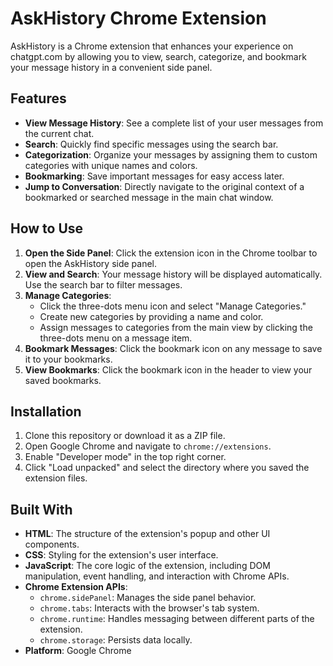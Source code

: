 # AskHistory Chrome Extension

AskHistory is a Chrome extension that enhances your experience on chatgpt.com by allowing you to view, search, categorize, and bookmark your message history in a convenient side panel.

## Features

*   **View Message History**: See a complete list of your user messages from the current chat.
*   **Search**: Quickly find specific messages using the search bar.
*   **Categorization**: Organize your messages by assigning them to custom categories with unique names and colors.
*   **Bookmarking**: Save important messages for easy access later.
*   **Jump to Conversation**: Directly navigate to the original context of a bookmarked or searched message in the main chat window.

## How to Use

1.  **Open the Side Panel**: Click the extension icon in the Chrome toolbar to open the AskHistory side panel.
2.  **View and Search**: Your message history will be displayed automatically. Use the search bar to filter messages.
3.  **Manage Categories**:
    *   Click the three-dots menu icon and select "Manage Categories."
    *   Create new categories by providing a name and color.
    *   Assign messages to categories from the main view by clicking the three-dots menu on a message item.
4.  **Bookmark Messages**: Click the bookmark icon on any message to save it to your bookmarks.
5.  **View Bookmarks**: Click the bookmark icon in the header to view your saved bookmarks.

## Installation

1.  Clone this repository or download it as a ZIP file.
2.  Open Google Chrome and navigate to `chrome://extensions`.
3.  Enable "Developer mode" in the top right corner.
4.  Click "Load unpacked" and select the directory where you saved the extension files.

## Built With

*   **HTML**: The structure of the extension's popup and other UI components.
*   **CSS**: Styling for the extension's user interface.
*   **JavaScript**: The core logic of the extension, including DOM manipulation, event handling, and interaction with Chrome APIs.
*   **Chrome Extension APIs**:
    *   `chrome.sidePanel`: Manages the side panel behavior.
    *   `chrome.tabs`: Interacts with the browser's tab system.
    *   `chrome.runtime`: Handles messaging between different parts of the extension.
    *   `chrome.storage`: Persists data locally.
*   **Platform**: Google Chrome